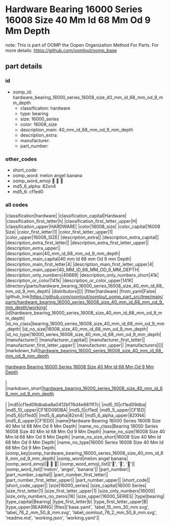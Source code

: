 # Hardware Bearing 16000 Series 16008 Size 40 Mm Id 68 Mm Od 9 Mm Depth  

note: This is part of OOMP the Oopen Organization Method For Parts. For more details: https://github.com/oomlout/oomp_base

##  part details





### id
* oomp_id: hardware_bearing_16000_series_16008_size_40_mm_id_68_mm_od_9_mm_depth
  * classification: hardware
  * type: bearing
  * size: 16000_series
  * color: 16008_size
  * description_main: 40_mm_id_68_mm_od_9_mm_depth
  * description_extra: 
  * manufacturer: 
  * part_number: 

### other_codes
* short_code: 
* oomp_word: melon angel banana
* oomp_word_emoji :melon: :angel: :banana:
* md5_6_alpha: 82xn4
* md5_6: cf1ed0

### all codes 
|classification|hardware|
|classification_capital|Hardware|
|classification_first_letter|h|
|classification_first_letter_upper|H|
|classification_upper|HARDWARE|
|color|16008_size|
|color_capital|16008 Size|
|color_first_letter|1|
|color_first_letter_upper|1|
|color_upper|16008_SIZE|
|description_extra||
|description_extra_capital||
|description_extra_first_letter||
|description_extra_first_letter_upper||
|description_extra_upper||
|description_main|40_mm_id_68_mm_od_9_mm_depth|
|description_main_capital|40 mm Id 68 mm Od 9 mm Depth|
|description_main_first_letter|4|
|description_main_first_letter_upper|4|
|description_main_upper|40_MM_ID_68_MM_OD_9_MM_DEPTH|
|description_only_numbers|40689|
|description_only_numbers_short|41k|
|description_or_color|141k|
|description_or_color_upper|141K|
|directory|parts/hardware_bearing_16000_series_16008_size_40_mm_id_68_mm_od_9_mm_depth|
|distributors|[]|
|filter|hardware|
|from_yaml|False|
|github_link|https://github.com/oomlout/oomlout_oomp_part_src/tree/main/parts/hardware_bearing_16000_series_16008_size_40_mm_id_68_mm_od_9_mm_depth/working|
|id|hardware_bearing_16000_series_16008_size_40_mm_id_68_mm_od_9_mm_depth|
|id_no_class|bearing_16000_series_16008_size_40_mm_id_68_mm_od_9_mm_depth|
|id_no_size|16008_size_40_mm_id_68_mm_od_9_mm_depth|
|id_no_type|16000_series_16008_size_40_mm_id_68_mm_od_9_mm_depth|
|manufacturer||
|manufacturer_capital||
|manufacturer_first_letter||
|manufacturer_first_letter_upper||
|manufacturer_upper||
|manufacturers|[]|
|markdown_full|[hardware_bearing_16000_series_16008_size_40_mm_id_68_mm_od_9_mm_depth](https://github.com/oomlout/oomlout_oomp_part_src/tree/main/parts/hardware_bearing_16000_series_16008_size_40_mm_id_68_mm_od_9_mm_depth/working)<br>[](https://github.com/oomlout/oomlout_oomp_part_src/tree/main/parts/hardware_bearing_16000_series_16008_size_40_mm_id_68_mm_od_9_mm_depth/working)<br>[Hardware Bearing 16000 Series 16008 Size 40 Mm Id 68 Mm Od 9 Mm Depth](https://github.com/oomlout/oomlout_oomp_part_src/tree/main/parts/hardware_bearing_16000_series_16008_size_40_mm_id_68_mm_od_9_mm_depth/working)<br><br>|
|markdown_short|[hardware_bearing_16000_series_16008_size_40_mm_id_68_mm_od_9_mm_depth](https://github.com/oomlout/oomlout_oomp_part_src/tree/main/parts/hardware_bearing_16000_series_16008_size_40_mm_id_68_mm_od_9_mm_depth/working)<br><br>|
|md5|cf1ed09dbaba8a0412bf76d4e6811f7c|
|md5_10|cf1ed09dba|
|md5_10_upper|CF1ED09DBA|
|md5_5|cf1ed|
|md5_5_upper|CF1ED|
|md5_6|cf1ed0|
|md5_6_alpha|82xn4|
|md5_6_alpha_upper|82XN4|
|md5_6_upper|CF1ED0|
|name|Hardware Bearing 16000 Series 16008 Size 40 Mm Id 68 Mm Od 9 Mm Depth|
|name_no_class|Bearing 16000 Series 16008 Size 40 Mm Id 68 Mm Od 9 Mm Depth|
|name_no_size|16008 Size 40 Mm Id 68 Mm Od 9 Mm Depth|
|name_no_size_short|16008 Size 40 Mm Id 68 Mm Od 9 Mm Depth|
|name_no_type|16000 Series 16008 Size 40 Mm Id 68 Mm Od 9 Mm Depth|
|oomp_key|oomp_hardware_bearing_16000_series_16008_size_40_mm_id_68_mm_od_9_mm_depth|
|oomp_word|melon angel banana|
|oomp_word_emoji|:melon: :angel: :banana:|
|oomp_word_emoji_list|[':melon:', ':angel:', ':banana:']|
|oomp_word_list|['melon', 'angel', 'banana']|
|part_number||
|part_number_capital||
|part_number_first_letter||
|part_number_first_letter_upper||
|part_number_upper||
|short_code||
|short_code_upper||
|size|16000_series|
|size_capital|16000 Series|
|size_first_letter|1|
|size_first_letter_upper|1|
|size_only_numbers|16000|
|size_only_numbers_no_zeros|16|
|size_upper|16000_SERIES|
|type|bearing|
|type_capital|Bearing|
|type_first_letter|b|
|type_first_letter_upper|B|
|type_upper|BEARING|
|files|['base.yaml', 'label_15_mm_30_mm.svg', 'label_76_2_mm_50_8_mm.svg', 'label_oomlout_76_2_mm_50_8_mm.svg', 'readme.md', 'working.json', 'working.yaml']|
